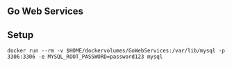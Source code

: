 ## Go Web Services

## Setup

`docker run --rm -v $HOME/dockervolumes/GoWebServices:/var/lib/mysql -p 3306:3306 -e MYSQL_ROOT_PASSWORD=password123 mysql`
